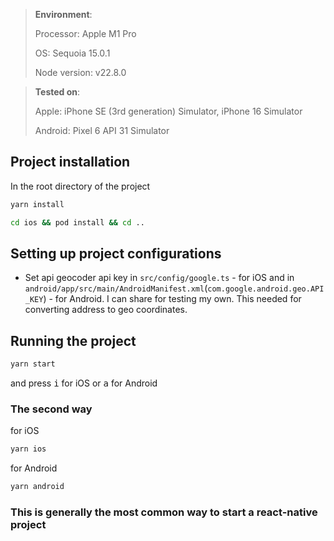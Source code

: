 >**Environment**:
> 
> Processor: Apple M1 Pro
> 
> OS: Sequoia 15.0.1
> 
> Node version: v22.8.0

>**Tested on**:
>
> Apple: iPhone SE (3rd generation) Simulator, iPhone 16 Simulator
> 
> Android: Pixel 6 API 31 Simulator


## Project installation

In the root directory of the project
```zsh
yarn install
```

```zsh
cd ios && pod install && cd ..
```


## Setting up project configurations

 - Set api geocoder api key in `src/config/google.ts` - for iOS and in `android/app/src/main/AndroidManifest.xml`(`com.google.android.geo.API_KEY`) - for Android. I can share for testing my own. This needed for converting address to geo coordinates.


## Running the project

```zsh
yarn start
```
and press <kbd>i</kbd> for iOS or <kbd>a</kbd> for Android

### The second way

for iOS

```zsh
yarn ios 
```

for Android 

```zsh
yarn android
```

### This is generally the most common way to start a react-native project

